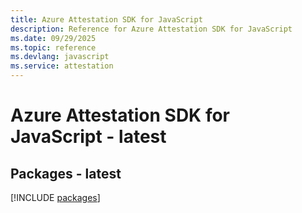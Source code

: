 ```yaml
---
title: Azure Attestation SDK for JavaScript
description: Reference for Azure Attestation SDK for JavaScript
ms.date: 09/29/2025
ms.topic: reference
ms.devlang: javascript
ms.service: attestation
---
```

# Azure Attestation SDK for JavaScript - latest
## Packages - latest
[!INCLUDE [packages](attestation-index.md)]